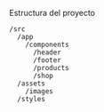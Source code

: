 
Estructura del proyecto


```
/src
  /app
    /components
      /header
      /footer
      /products
      /shop
  /assets
    /images
  /styles
```

